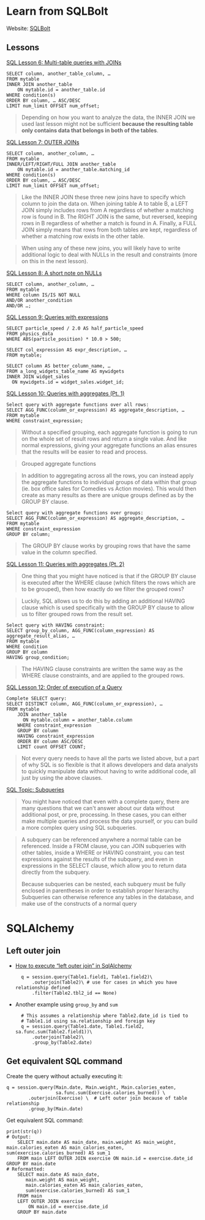 # Learn from SQLBolt

Website: [SQLBolt](https://sqlbolt.com)

## Lessons

[SQL Lesson 6: Multi-table queries with JOINs](https://sqlbolt.com/lesson/select_queries_with_joins) 

    SELECT column, another_table_column, …
    FROM mytable
    INNER JOIN another_table 
        ON mytable.id = another_table.id
    WHERE condition(s)
    ORDER BY column, … ASC/DESC
    LIMIT num_limit OFFSET num_offset;
    
    
>Depending on how you want to analyze the data, the INNER JOIN we used last lesson might not be sufficient **because the resulting table only contains data that belongs in both of the tables**.


[SQL Lesson 7: OUTER JOINs](https://sqlbolt.com/lesson/select_queries_with_outer_joins)

    SELECT column, another_column, …
    FROM mytable
    INNER/LEFT/RIGHT/FULL JOIN another_table 
        ON mytable.id = another_table.matching_id
    WHERE condition(s)
    ORDER BY column, … ASC/DESC
    LIMIT num_limit OFFSET num_offset;
    
>Like the INNER JOIN these three new joins have to specify which column to join the data on.
When joining table A to table B, a LEFT JOIN simply includes rows from A regardless of whether a matching row is found in B. The RIGHT JOIN is the same, but reversed, keeping rows in B regardless of whether a match is found in A. Finally, a FULL JOIN simply means that rows from both tables are kept, regardless of whether a matching row exists in the other table.

>When using any of these new joins, you will likely have to write additional logic to deal with NULLs in the result and constraints (more on this in the next lesson).


[SQL Lesson 8: A short note on NULLs](https://sqlbolt.com/lesson/select_queries_with_nulls)

    SELECT column, another_column, …
    FROM mytable
    WHERE column IS/IS NOT NULL
    AND/OR another_condition
    AND/OR …;
    
[SQL Lesson 9: Queries with expressions](https://sqlbolt.com/lesson/select_queries_with_expressions)

    SELECT particle_speed / 2.0 AS half_particle_speed
    FROM physics_data
    WHERE ABS(particle_position) * 10.0 > 500;

    SELECT col_expression AS expr_description, …
    FROM mytable;
    
    SELECT column AS better_column_name, …
    FROM a_long_widgets_table_name AS mywidgets
    INNER JOIN widget_sales
      ON mywidgets.id = widget_sales.widget_id;
      

[SQL Lesson 10: Queries with aggregates (Pt. 1)](https://sqlbolt.com/lesson/select_queries_with_aggregates)

    Select query with aggregate functions over all rows:
    SELECT AGG_FUNC(column_or_expression) AS aggregate_description, …
    FROM mytable
    WHERE constraint_expression;
    
>Without a specified grouping, each aggregate function is going to run on the whole set of result rows and return a single value. And like normal expressions, giving your aggregate functions an alias ensures that the results will be easier to read and process.

>Grouped aggregate functions

>In addition to aggregating across all the rows, you can instead apply the aggregate functions to individual groups of data within that group (ie. box office sales for Comedies vs Action movies).
This would then create as many results as there are unique groups defined as by the GROUP BY clause.

    Select query with aggregate functions over groups:
    SELECT AGG_FUNC(column_or_expression) AS aggregate_description, …
    FROM mytable
    WHERE constraint_expression
    GROUP BY column;

>The GROUP BY clause works by grouping rows that have the same value in the column specified.

[SQL Lesson 11: Queries with aggregates (Pt. 2)](https://sqlbolt.com/lesson/select_queries_with_aggregates_pt_2)

>One thing that you might have noticed is that if the GROUP BY clause is executed after the WHERE clause (which filters the rows which are to be grouped), then how exactly do we filter the grouped rows?

>Luckily, SQL allows us to do this by adding an additional HAVING clause which is used specifically with the GROUP BY clause to allow us to filter grouped rows from the result set.

    Select query with HAVING constraint:
    SELECT group_by_column, AGG_FUNC(column_expression) AS aggregate_result_alias, …
    FROM mytable
    WHERE condition
    GROUP BY column
    HAVING group_condition;

>The HAVING clause constraints are written the same way as the WHERE clause constraints, and are applied to the grouped rows.

[SQL Lesson 12: Order of execution of a Query](https://sqlbolt.com/lesson/select_queries_order_of_execution)

    Complete SELECT query:
    SELECT DISTINCT column, AGG_FUNC(column_or_expression), …
    FROM mytable
        JOIN another_table
          ON mytable.column = another_table.column
        WHERE constraint_expression
        GROUP BY column
        HAVING constraint_expression
        ORDER BY column ASC/DESC
        LIMIT count OFFSET COUNT;

>Not every query needs to have all the parts we listed above, but a part of why SQL is so flexible is that it allows developers and data analysts to quickly manipulate data without having to write additional code, all just by using the above clauses.

[SQL Topic: Subqueries](https://sqlbolt.com/topic/subqueries)

>You might have noticed that even with a complete query, there are many questions that we can't answer about our data without additional post, or pre, processing. In these cases, you can either make multiple queries and process the data yourself, or you can build a more complex query using SQL subqueries.

>A subquery can be referenced anywhere a normal table can be referenced. Inside a FROM clause, you can JOIN subqueries with other tables, inside a WHERE or HAVING constraint, you can test expressions against the results of the subquery, and even in expressions in the SELECT clause, which allow you to return data directly from the subquery.
>
>Because subqueries can be nested, each subquery must be fully enclosed in parentheses in order to establish proper hierarchy. Subqueries can otherwise reference any tables in the database, and make use of the constructs of a normal query


# SQLAlchemy

## Left outer join

- [How to execute “left outer join” in SqlAlchemy](https://stackoverflow.com/questions/26142304/how-to-execute-left-outer-join-in-sqlalchemy)

        q = session.query(Table1.field1, Table1.field2)\
            .outerjoin(Table2)\ # use for cases in which you have relationship defined
            .filter(Table2.tbl2_id == None)

- Another example using `group_by` and `sum`

        # This assumes a relationship where Table2.date_id is tied to
        # Table1.id using sa.relationship and foreign key
        q = session.query(Table1.date, Table1.field2, sa.func.sum(Table2.field1))\
            .outerjoin(Table2)\
            .group_by(Table2.date)

## Get equivalent SQL command

Create the query without actually executing it:

    q = session.query(Main.date, Main.weight, Main.calories_eaten, 
                      sa.func.sum(Exercise.calories_burned)) \
            .outerjoin(Exercise) \  # Left outer join because of table relationship
            .group_by(Main.date)

Get equivalent SQL command:

    print(str(q))
    # Output:
        SELECT main.date AS main_date, main.weight AS main_weight, main.calories_eaten AS main_calories_eaten, sum(exercise.calories_burned) AS sum_1 
        FROM main LEFT OUTER JOIN exercise ON main.id = exercise.date_id GROUP BY main.date
    # Reformatted:
        SELECT main.date AS main_date, 
           main.weight AS main_weight, 
           main.calories_eaten AS main_calories_eaten, 
           sum(exercise.calories_burned) AS sum_1 
        FROM main 
        LEFT OUTER JOIN exercise 
            ON main.id = exercise.date_id 
        GROUP BY main.date